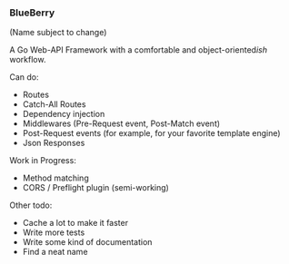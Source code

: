 ### BlueBerry
(Name subject to change)

A Go Web-API Framework with a comfortable and object-oriented*ish* workflow. 

Can do: 

- Routes
- Catch-All Routes
- Dependency injection
- Middlewares (Pre-Request event, Post-Match event)
- Post-Request events (for example, for your favorite template engine)
- Json Responses

Work in Progress:

- Method matching
- CORS / Preflight plugin (semi-working)

Other todo: 

- Cache a lot to make it faster
- Write more tests
- Write some kind of documentation 
- Find a neat name